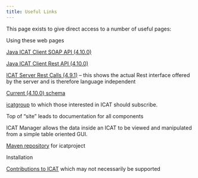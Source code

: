```yaml
---
title: Useful Links
---
```


This page exists to give direct access to a number of useful pages:

Using these web pages

[Java ICAT Client SOAP API (4.10.0)](https://repo.icatproject.org/site/icat/client/4.10.0/manual_soap.html)

[Java ICAT Client Rest API (4.10.0)](https://repo.icatproject.org/site/icat/client/4.10.0/apidocs/index.html?org/icatproject/icat/client/package-summary.html)

[ICAT Server Rest Calls (4.9.1)](https://repo.icatproject.org/site/icat/server/4.9.1/miredot/index.html) – this shows the actual Rest interface offered by the server and is therefore language independent

[Current (4.10.0) schema](https://repo.icatproject.org/site/icat/server/4.10.0/schema.html)

[icatgroup](http://groups.google.com/group/icatgroup) to which those interested in ICAT should subscribe.

Top of “site” leads to documentation for all components

ICAT Manager allows the data inside an ICAT to be viewed and manipulated from a simple table oriented GUI.

[Maven repository](https://repo.icatproject.org/repo/org/icatproject/) for icatproject

Installation

[Contributions to ICAT](https://github.com/icatproject-contrib) which may not necessarily be supported
